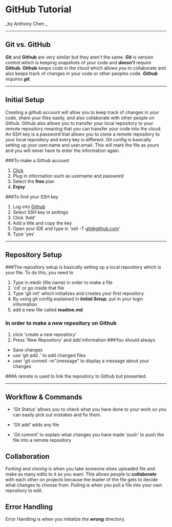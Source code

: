 # GitHub Tutorial

_by Anthony Chen _

---
## Git vs. GitHub
**Git** and **Github** are very similar but they aren't the same. **Git** is version control which is keeping 
snapshots of your code and _**doesn't**_ require **Github**. **Github** keeps code in the cloud which allows you
to collaborate and also keeps track of changes in your code or other peoples code. _**Github** requires **git**_. 



---
## Initial Setup
Creating a github account will allow you to keep track of changes in your code, share your files easily, 
and also collaborate with other people on Github. Github also allows you to transfer your local repository 
to your remote repository meaning that you can transfer your code into the cloud.
An SSH key is a password that allows you to clone a remote repository to your local repository and every 
key is different. 
Git config is basically setting up your user.name and user.email. This will mark the file as yours 
and you will never have to enter the information again. 


###To make a Github account
1. [Click](www.github.com)
2. Plug in information such as username and password
3. Select the **free** plan
4. _**Enjoy**_


###To find your SSH key
1. Log into [Github](www.github.com)
2. Select SSH key in _settings_
3. Click 'Add'
4. Add a title and copy the key
5. Open your IDE and type in 'ssh -T git@github.com' 
6. Type 'yes'

---
## Repository Setup
###The repository setup is basically setting up a local repository which is your file. 
To do this, you need to


1. Type in mkdir (file name) in order to make a file
2. 'cd' or go inside that file
3. Type 'git init' which initializes and creates your first repository
4. By using git config explained in _**Initial Setup**_, put in your login information
5. add a new file called **readme.md**

### In order to make a new repository on Github
1. click 'create a new repository'
2. Press 'New Repository' and add information
###You should always 

- Save changes
- use 'git add .' to add changed files
- user 'git commit -m"(message" to display a message about your changes


###A remote is used to link the repository to Github but presented.

---
## Workflow & Commands
* 'Git Status' allows you to check what you have done to your work 
so you can easily pick out mistakes and fix them.

* 'Git add' adds any file

* 'Git commit' to explain what changes you have made
'push' to push the file into a remote repository

## Collaboration
_Forking_ and _cloning_ is when you take someone elses uploaded file
and make as many edits to it as you want. This allows people
to _**collaborate**_ with each other on projects because the leader
of the file gets to decide what changes to choose from.
Pulling is when you pull a file into your own repository to edit.

## Error Handling
Error Handling is when you initialize the _**wrong**_ directory. 

